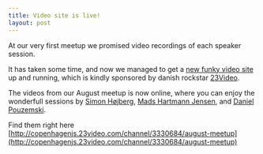 ```yaml
---
title: Video site is live!
layout: post
---
```


At our very first meetup we promised video recordings of each speaker session.

It has taken some time, and now we managed to get a [new funky video site](http://copenhagenjs.23video.com/) up and running, which is kindly sponsored by danish rockstar [23Video](http://23video.com/).

The videos from our August meetup is now online, where you can enjoy the wonderfull sessions by [Simon Højberg](http://twitter.com/#!/shojberg), [Mads Hartmann Jensen](http://www.sidewayscoding.com), and [Daniel Pouzemski](http://twitter.com/#!/fredsmoo).

Find them right here [http://copenhagenjs.23video.com/channel/3330684/august-meetup](http://copenhagenjs.23video.com/channel/3330684/august-meetup)





